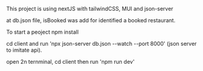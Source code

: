 This project is using nextJS with tailwindCSS, MUI and json-server

at db.json file, isBooked was add for identified a booked restaurant.

To start a peoject
npm install

cd client and run 'npx json-server db.json --watch --port 8000' (json server to imitate api).

open 2n ternminal, cd client then run 'npm run dev'
